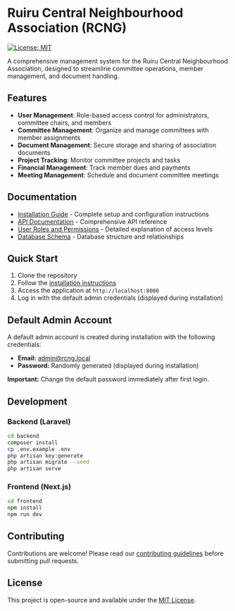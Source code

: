 # Ruiru Central Neighbourhood Association (RCNG)

[![License: MIT](https://img.shields.io/badge/License-MIT-yellow.svg)](https://opensource.org/licenses/MIT)

A comprehensive management system for the Ruiru Central Neighbourhood Association, designed to streamline committee operations, member management, and document handling.

## Features

- **User Management**: Role-based access control for administrators, committee chairs, and members
- **Committee Management**: Organize and manage committees with member assignments
- **Document Management**: Secure storage and sharing of association documents
- **Project Tracking**: Monitor committee projects and tasks
- **Financial Management**: Track member dues and payments
- **Meeting Management**: Schedule and document committee meetings

## Documentation

- [Installation Guide](docs/INSTALLATION.md) - Complete setup and configuration instructions
- [API Documentation](docs/API_OVERVIEW.md) - Comprehensive API reference
- [User Roles and Permissions](docs/USER_ROLES.md) - Detailed explanation of access levels
- [Database Schema](docs/DATABASE_CONFIGURATION.md) - Database structure and relationships

## Quick Start

1. Clone the repository
2. Follow the [installation instructions](docs/INSTALLATION.md)
3. Access the application at `http://localhost:8000`
4. Log in with the default admin credentials (displayed during installation)

## Default Admin Account

A default admin account is created during installation with the following credentials:
- **Email:** admin@rcng.local
- **Password:** Randomly generated (displayed during installation)

**Important:** Change the default password immediately after first login.

## Development

### Backend (Laravel)

```bash
cd backend
composer install
cp .env.example .env
php artisan key:generate
php artisan migrate --seed
php artisan serve
```

### Frontend (Next.js)

```bash
cd frontend
npm install
npm run dev
```

## Contributing

Contributions are welcome! Please read our [contributing guidelines](CONTRIBUTING.md) before submitting pull requests.

## License

This project is open-source and available under the [MIT License](LICENSE).
